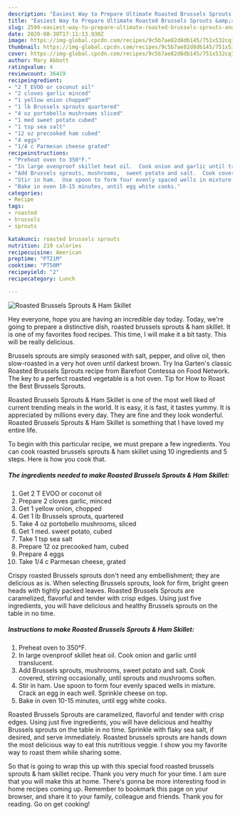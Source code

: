 ```yaml
---
description: "Easiest Way to Prepare Ultimate Roasted Brussels Sprouts &amp;amp; Ham Skillet"
title: "Easiest Way to Prepare Ultimate Roasted Brussels Sprouts &amp;amp; Ham Skillet"
slug: 2599-easiest-way-to-prepare-ultimate-roasted-brussels-sprouts-and-amp-ham-skillet
date: 2020-08-30T17:11:13.930Z
image: https://img-global.cpcdn.com/recipes/9c5b7ae82d8db145/751x532cq70/roasted-brussels-sprouts-ham-skillet-recipe-main-photo.jpg
thumbnail: https://img-global.cpcdn.com/recipes/9c5b7ae82d8db145/751x532cq70/roasted-brussels-sprouts-ham-skillet-recipe-main-photo.jpg
cover: https://img-global.cpcdn.com/recipes/9c5b7ae82d8db145/751x532cq70/roasted-brussels-sprouts-ham-skillet-recipe-main-photo.jpg
author: Mary Abbott
ratingvalue: 4
reviewcount: 36419
recipeingredient:
- "2 T EVOO or coconut oil"
- "2 cloves garlic minced"
- "1 yellow onion chopped"
- "1 lb Brussels sprouts quartered"
- "4 oz portobello mushrooms sliced"
- "1 med sweet potato cubed"
- "1 tsp sea salt"
- "12 oz precooked ham cubed"
- "4 eggs"
- "1/4 c Parmesan cheese grated"
recipeinstructions:
- "Preheat oven to 350°F."
- "In large ovenproof skillet heat oil.  Cook onion and garlic until translucent."
- "Add Brussels sprouts, mushrooms,  sweet potato and salt.  Cook covered, stirring occasionally, until sprouts and mushrooms soften."
- "Stir in ham.  Use spoon to form four evenly spaced wells in mixture.  Crack an egg in each well.  Sprinkle cheese on top."
- "Bake in oven 10-15 minutes, until egg white cooks."
categories:
- Recipe
tags:
- roasted
- brussels
- sprouts

katakunci: roasted brussels sprouts 
nutrition: 219 calories
recipecuisine: American
preptime: "PT21M"
cooktime: "PT50M"
recipeyield: "2"
recipecategory: Lunch

---
```



![Roasted Brussels Sprouts &amp; Ham Skillet](https://img-global.cpcdn.com/recipes/9c5b7ae82d8db145/751x532cq70/roasted-brussels-sprouts-ham-skillet-recipe-main-photo.jpg)

Hey everyone, hope you are having an incredible day today. Today, we're going to prepare a distinctive dish, roasted brussels sprouts &amp; ham skillet. It is one of my favorites food recipes. This time, I will make it a bit tasty. This will be really delicious.

Brussels sprouts are simply seasoned with salt, pepper, and olive oil, then slow-roasted in a very hot oven until darkest brown. Try Ina Garten&#39;s classic Roasted Brussels Sprouts recipe from Barefoot Contessa on Food Network. The key to a perfect roasted vegetable is a hot oven. Tip for How to Roast the Best Brussels Sprouts.

Roasted Brussels Sprouts &amp; Ham Skillet is one of the most well liked of current trending meals in the world. It is easy, it is fast, it tastes yummy. It is appreciated by millions every day. They are fine and they look wonderful. Roasted Brussels Sprouts &amp; Ham Skillet is something that I have loved my entire life.


To begin with this particular recipe, we must prepare a few ingredients. You can cook roasted brussels sprouts &amp; ham skillet using 10 ingredients and 5 steps. Here is how you cook that.

<!--inarticleads1-->

##### The ingredients needed to make Roasted Brussels Sprouts &amp; Ham Skillet:

1. Get 2 T EVOO or coconut oil
1. Prepare 2 cloves garlic, minced
1. Get 1 yellow onion, chopped
1. Get 1 lb Brussels sprouts, quartered
1. Take 4 oz portobello mushrooms, sliced
1. Get 1 med. sweet potato, cubed
1. Take 1 tsp sea salt
1. Prepare 12 oz precooked ham, cubed
1. Prepare 4 eggs
1. Take 1/4 c Parmesan cheese, grated


Crispy roasted Brussels sprouts don&#39;t need any embellishment; they are delicious as is. When selecting Brussels sprouts, look for firm, bright green heads with tightly packed leaves. Roasted Brussels Sprouts are caramelized, flavorful and tender with crisp edges. Using just five ingredients, you will have delicious and healthy Brussels sprouts on the table in no time. 

<!--inarticleads2-->

##### Instructions to make Roasted Brussels Sprouts &amp; Ham Skillet:

1. Preheat oven to 350°F.
1. In large ovenproof skillet heat oil.  Cook onion and garlic until translucent.
1. Add Brussels sprouts, mushrooms,  sweet potato and salt.  Cook covered, stirring occasionally, until sprouts and mushrooms soften.
1. Stir in ham.  Use spoon to form four evenly spaced wells in mixture.  Crack an egg in each well.  Sprinkle cheese on top.
1. Bake in oven 10-15 minutes, until egg white cooks.


Roasted Brussels Sprouts are caramelized, flavorful and tender with crisp edges. Using just five ingredients, you will have delicious and healthy Brussels sprouts on the table in no time. Sprinkle with flaky sea salt, if desired, and serve immediately. Roasted brussels sprouts are hands down the most delicious way to eat this nutritious veggie. I show you my favorite way to roast them while sharing some. 

So that is going to wrap this up with this special food roasted brussels sprouts &amp; ham skillet recipe. Thank you very much for your time. I am sure that you will make this at home. There's gonna be more interesting food in home recipes coming up. Remember to bookmark this page on your browser, and share it to your family, colleague and friends. Thank you for reading. Go on get cooking!
